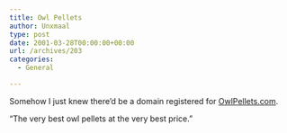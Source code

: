 ```yaml
---
title: Owl Pellets
author: Unxmaal
type: post
date: 2001-03-28T00:00:00+00:00
url: /archives/203
categories:
  - General

---
```

Somehow I just knew there&#8217;d be a domain registered for <A HREF="http://www.owlpellets.com/homenow.htm">OwlPellets.com</a>. 

&#8220;The very best owl pellets at the very best price.&#8221;